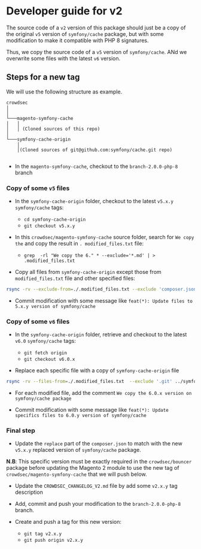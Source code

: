 # Developer guide for v2

The source code of a `v2` version of this package should just be a copy of the original `v5` version of 
`symfony/cache` package, but with some modification to make it compatible with PHP 8 signatures.

Thus, we copy the source code of a `v5` version of `symfony/cache`. ANd we overwrite some files with the latest `v6` 
version.

## Steps for a new tag

We will use the following structure as example.

```
crowdsec
│   
│
└───magento-symfony-cache
│   │   
│   │ (Cloned sources of this repo)
│   
└───symfony-cache-origin
    │   
    │(Cloned sources of git@github.com:symfony/cache.git repo)
         
```

- In the `magento-symfony-cache`, checkout to the `branch-2.0.0-php-8` branch

### Copy of some `v5` files




- In the `symfony-cache-origin` folder, checkout to the latest `v5.x.y` `symfony/cache` tags:
    - `cd symfony-cache-origin`
    - `git checkout v5.x.y`


- In this `crowdsec/magento-symfony-cache` source folder, search for `We copy the` and copy the result in `.
  modified_files.txt` file:
  - `grep  -rl "We copy the 6." * --exclude='*.md' | > .modified_files.txt`



- Copy all files from  `symfony-cache-origin` except those from `modified_files.txt` file and other specified files:

```bash
rsync -rv --exclude-from=./.modified_files.txt --exclude 'composer.json' --exclude '.idea' --exclude '.git' ../symfony-cache-origin/  ./
```

- Commit modification with some message like `feat(*): Update files to 5.x.y version of symfony/cache`


### Copy of some `v6` files

- In the `symfony-cache-origin` folder, retrieve and checkout to the latest `v6.0` `symfony/cache` tags:
  - `git fetch origin`
  - `git checkout v6.0.x`


- Replace each specific file with a copy of `symfony-cache-origin` file 

```bash
rsync -rv --files-from=./.modified_files.txt  --exclude '.git' ../symfony-cache-origin/  ./
```

- For each modified file, add the comment `We copy the 6.0.x version on symfony/cache package`


- Commit modification with some message like `feat(*): Update specifics files to 6.0.y version of symfony/cache`


### Final step

- Update the `replace` part of the `composer.json` to match with the new `v5.x.y` replaced version of 
  `symfony/cache` package.


**N.B**: This specific version must be exactly required in the `crowdsec/bouncer` package before updating the 
Magento 2 module to use the new tag of `crowdsec/magento-symfony-cache` that we will push below.

  
- Update the `CROWDSEC_CHANGELOG_V2.md` file by add some `v2.x.y` tag description


- Add, commit and push your modification to the `branch-2.0.0-php-8` branch.


- Create and push a tag for this new version:
  - `git tag v2.x.y`
  - `git push origin v2.x.y`
